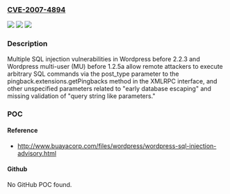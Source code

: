 ### [CVE-2007-4894](https://cve.mitre.org/cgi-bin/cvename.cgi?name=CVE-2007-4894)
![](https://img.shields.io/static/v1?label=Product&message=n%2Fa&color=blue)
![](https://img.shields.io/static/v1?label=Version&message=n%2Fa&color=blue)
![](https://img.shields.io/static/v1?label=Vulnerability&message=n%2Fa&color=brighgreen)

### Description

Multiple SQL injection vulnerabilities in Wordpress before 2.2.3 and Wordpress multi-user (MU) before 1.2.5a allow remote attackers to execute arbitrary SQL commands via the post_type parameter to the pingback.extensions.getPingbacks method in the XMLRPC interface, and other unspecified parameters related to "early database escaping" and missing validation of "query string like parameters."

### POC

#### Reference
- http://www.buayacorp.com/files/wordpress/wordpress-sql-injection-advisory.html

#### Github
No GitHub POC found.

